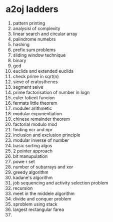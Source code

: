 # a2oj ladders 

1. pattern printing 
2. analysisi of complexity 
3. linear search and circular array
4. palindrome numebrs
5. hashing 
6. prefix sum problems
7. sliding window technique
8. binary
9. gcd
10. euclids and extended euclids
11. check prime in sqrt(n)
12. sieve of eratosthenes
13. segment seive
14. prime factorisation of number in logn
15. euler totient funcion
16. fermats little theorem
17. moduler arithmetic
18. modular exponentiation
19. chinese remainder theorem
20. factorial modulo mod
21. finding ncr and npr
22. inclusion and exclusion principle
23.  modular inverse of number
24. basic sorting algos
25. 2 pointer approach
26. bit manupulation
27. powe r set
28.  number of subarrays and xor
29. greedy algorithm
30. kadane's algorithm
31. job sequencing and activity selection problem
32. recursion 
33. meet in the middele algorithm
34. divide and conquer problem
35. sproblem using stack
36. largest rectangular farea
37.  

